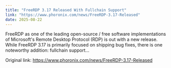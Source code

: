```yaml
---
title: "FreeRDP 3.17 Released With Fullchain Support"
link: "https://www.phoronix.com/news/FreeRDP-3.17-Released"
date: 2025-08-22
---
```


FreeRDP as one of the leading open-source / free software implementations of Microsoft's Remote Desktop Protocol (RDP) is out with a new release. While FreeRDP 3.17 is primarily focused on shipping bug fixes, there is one noteworthy addition: fullchain support...

Original link: https://www.phoronix.com/news/FreeRDP-3.17-Released